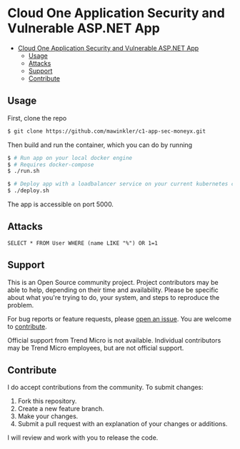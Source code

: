 # Cloud One Application Security and Vulnerable ASP.NET App

- [Cloud One Application Security and Vulnerable ASP.NET App](#cloud-one-application-security-and-vulnerable-aspnet-app)
  - [Usage](#usage)
  - [Attacks](#attacks)
  - [Support](#support)
  - [Contribute](#contribute)

## Usage

First, clone the repo

```sh
$ git clone https://github.com/mawinkler/c1-app-sec-moneyx.git
```

Then build and run the container, which you can do by running

```sh
$ # Run app on your local docker engine
$ # Requires docker-compose
$ ./run.sh

$ # Deploy app with a loadbalancer service on your current kubernetes context
$ ./deploy.sh
```

The app is accessible on port 5000.

## Attacks

```
SELECT * FROM User WHERE (name LIKE "%") OR 1=1
```

## Support

This is an Open Source community project. Project contributors may be able to help, depending on their time and availability. Please be specific about what you're trying to do, your system, and steps to reproduce the problem.

For bug reports or feature requests, please [open an issue](../../issues). You are welcome to [contribute](#contribute).

Official support from Trend Micro is not available. Individual contributors may be Trend Micro employees, but are not official support.

## Contribute

I do accept contributions from the community. To submit changes:

1. Fork this repository.
1. Create a new feature branch.
1. Make your changes.
1. Submit a pull request with an explanation of your changes or additions.

I will review and work with you to release the code.
